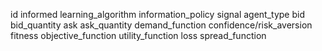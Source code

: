 
id
informed
learning_algorithm
information_policy
signal
agent_type
bid
bid_quantity
ask
ask_quantity
demand_function
confidence/risk_aversion
fitness
objective_function
utility_function
loss
spread_function
